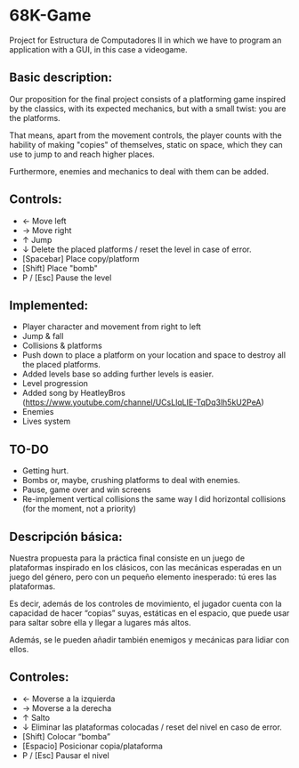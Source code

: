 # 68K-Game
Project for Estructura de Computadores II in which we have to program an application with a GUI, in this case a videogame.

## Basic description:
Our proposition for the final project consists of a platforming game inspired by the classics, with its expected mechanics, but with a small twist: you are the platforms.

That means, apart from the movement controls, the player counts with the hability of making "copies" of themselves, static on space, which they can use to jump to and reach higher places.

Furthermore, enemies and mechanics to deal with them can be added.

## Controls:
*	←		Move left
*	→		Move right
*	↑		Jump
*	↓ 		Delete the placed platforms / reset the level in case of error.
*	[Spacebar] 	Place copy/platform
*	[Shift] 	Place "bomb"
*	P / [Esc] 	Pause the level

## Implemented:
* Player character and movement from right to left
* Jump & fall
* Collisions & platforms
* Push down to place a platform on your location and space to destroy all the placed platforms.
* Added levels base so adding further levels is easier.
* Level progression
* Added song by HeatleyBros (https://www.youtube.com/channel/UCsLlqLIE-TqDq3lh5kU2PeA)
* Enemies
* Lives system

## TO-DO
* Getting hurt.
* Bombs or, maybe, crushing platforms to deal with enemies.
* Pause, game over and win screens
* Re-implement vertical collisions the same way I did horizontal collisions (for the moment, not a priority)

## Descripción básica:
Nuestra propuesta para la práctica final consiste en un juego de plataformas inspirado en los clásicos, con las mecánicas esperadas en un juego del género, pero con un pequeño elemento inesperado: tú eres las plataformas.

Es decir, además de los controles de movimiento, el jugador cuenta con la capacidad de hacer “copias” suyas, estáticas en el espacio, que puede usar para saltar sobre ella y llegar a lugares más altos.

Además, se le pueden añadir también enemigos y mecánicas para lidiar con ellos.

## Controles:
*	←		Moverse a la izquierda
*	→		Moverse a la derecha
*	↑		Salto
*	↓		Eliminar las plataformas colocadas / reset del nivel en caso de error.
*	[Shift]		Colocar “bomba”
*	[Espacio] 	Posicionar copia/plataforma
*	P / [Esc]	Pausar el nivel
